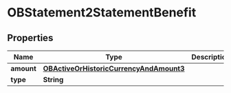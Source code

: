 
# OBStatement2StatementBenefit

## Properties
Name | Type | Description | Notes
------------ | ------------- | ------------- | -------------
**amount** | [**OBActiveOrHistoricCurrencyAndAmount3**](OBActiveOrHistoricCurrencyAndAmount3.md) |  | 
**type** | **String** |  | 



